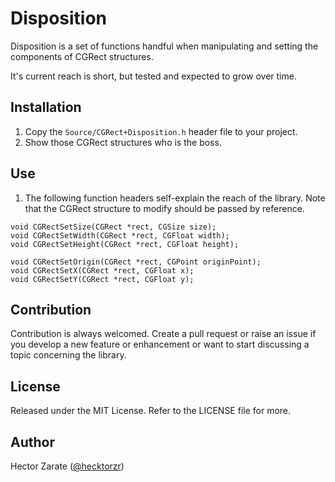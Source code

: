 Disposition
===========

Disposition is a set of functions handful when manipulating and setting the components of CGRect structures. 

It's current reach is short, but tested and expected to grow over time. 


Installation 
-----------

1. Copy the ```Source/CGRect+Disposition.h``` header file to your project. 
2. Show those CGRect structures who is the boss. 


Use
---

1. The following function headers self-explain the reach of the library. 
Note that the CGRect structure to modify should be passed by reference. 

```obj-c
void CGRectSetSize(CGRect *rect, CGSize size);
void CGRectSetWidth(CGRect *rect, CGFloat width);
void CGRectSetHeight(CGRect *rect, CGFloat height);

void CGRectSetOrigin(CGRect *rect, CGPoint originPoint);
void CGRectSetX(CGRect *rect, CGFloat x);
void CGRectSetY(CGRect *rect, CGFloat y);
```


Contribution
-------------

Contribution is always welcomed. Create a pull request or raise an issue if you develop a new feature or enhancement or want to start discussing a topic concerning the library. 


License
--------
Released under the MIT License. 
Refer to the LICENSE file for more. 


Author
-------

Hector Zarate ([@hecktorzr](http://twitter.com/hecktorzr))
